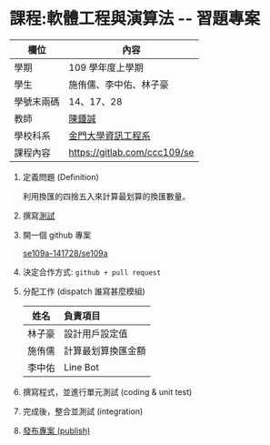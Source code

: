 # 課程:軟體工程與演算法 -- 習題專案

欄位 | 內容
-----|--------
學期 | 109 學年度上學期
學生 |  施侑儒、李中佑、林子豪
學號末兩碼 | 14、17、28
教師 | [陳鍾誠](https://www.nqu.edu.tw/educsie/index.php?act=blog&code=list&ids=4)
學校科系 | [金門大學資訊工程系](https://www.nqu.edu.tw/educsie/index.php)
課程內容 | https://gitlab.com/ccc109/se

1. 定義問題 (Definition)

    利用換匯的四捨五入來計算最划算的換匯數量。

2. 撰寫[測試](./換匯計算/測試.md)

3. 開一個 github 專案
    
    [se109a-141728/se109a](https://github.com/se109a-141728/se109a)

4. 決定合作方式: `github + pull request`

5. 分配工作 (dispatch 誰寫甚麼模組)

    |姓名      | 負責項目 |
    |----------|:--------|
    |林子豪    |設計用戶設定值|
    |施侑儒    |計算最划算換匯金額|
    |李中佑    |Line Bot|

6. 撰寫程式，並進行單元測試 (coding & unit test)

7. 完成後，整合並測試 (integration)

8. [發布專案 (publish)](https://github.com/se109a-141728/se109a/releases/)
